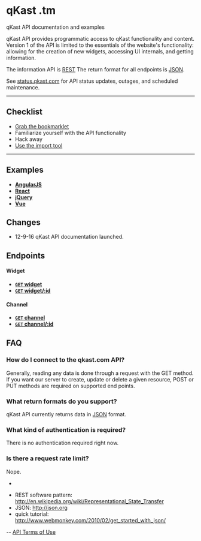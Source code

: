 # qKast .tm
qKast API documentation and examples

qKast API provides programmatic access to qKast functionality and content.
Version 1 of the API is limited to the essentials of the website's functionality: allowing for the creation of new widgets, accessing UI internals, and getting information.

The information API is [REST](http://en.wikipedia.org/wiki/Representational_State_Transfer "RESTful")
The return format for all endpoints is [JSON](http://json.org/ "JSON").

See [status.qkast.com](http://status.qkast.com) for API status updates, outages, and scheduled maintenance.

***

## Checklist
* [Grab the bookmarklet](https://qkast.com)
* Familiarize yourself with the API functionality
* Hack away
* [Use the import tool](https://qkast.com/share?channel=1337)

***

## Examples

- **[AngularJS](http://)**
- **[React](http://)**
- **[jQuery](http://)**
- **[Vue](http://)**

## Changes

* 12-9-16 qKast API documentation launched.

## Endpoints

#### Widget

- **[<code>GET</code> widget](https://github.com/qkast/api-documentation/blob/master/endpoints/widget/GET_widgets.md)**
- **[<code>GET</code> widget/:id](https://github.com/qkast/api-documentation/blob/master/endpoints/widget/GET_widget_id.md)**

#### Channel

- **[<code>GET</code> channel](https://github.com/qkast/api-documentation/blob/master/endpoints/widget/GET_channels.md)**
- **[<code>GET</code> channel/:id](https://github.com/qkast/api-documentation/blob/master/endpoints/widget/GET_channel_id.md)**

## FAQ

### How do I connect to the qkast.com API?
Generally, reading any data is done through a request with the GET method. If you want our server to create, update or delete a given resource, POST or PUT methods are required on supported end points.

### What return formats do you support?
qKast API currently returns data in [JSON](http://json.org/ "JSON") format.

### What kind of authentication is required?
There is no authentication required right now.

### Is there a request rate limit?
Nope.

-
* REST software pattern: http://en.wikipedia.org/wiki/Representational_State_Transfer
* JSON: http://json.org
* quick tutorial: http://www.webmonkey.com/2010/02/get_started_with_json/

--
[API Terms of Use](https://cdn.rawgit.com/egfx/02afd9a1e3bebc667dd168a9690fafc6/raw/019163ad4be041a664698292e5a82174bb69a327/privacy.html)
